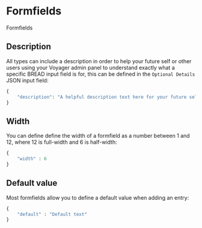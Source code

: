 # Formfields

Formfields 

## Description

All types can include a description in order to help your future self or other users using your Voyager admin panel to understand exactly what a specific BREAD input field is for, this can be defined in the `Optional Details` JSON input field:

```php
{
    "description": "A helpful description text here for your future self."
}
```

## Width

You can define define the width of a formfield as a number between 1 and 12, where 12 is full-width and 6 is half-width:

```php
{
    "width" : 6
}
```

## Default value

Most formfields allow you to define a default value when adding an entry:

```php
{
    "default" : "Default text"
}
```
